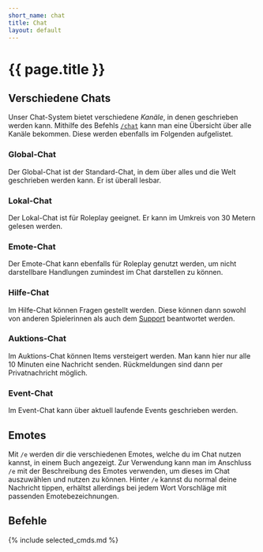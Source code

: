 ```yaml
---
short_name: chat
title: Chat
layout: default
---
```

# {{ page.title }}

## Verschiedene Chats

Unser Chat-System bietet verschiedene _Kanäle_, in denen geschrieben werden
kann. Mithilfe des Befehls [`/chat`](/commands/chat) kann man eine Übersicht
über alle Kanäle bekommen. Diese werden ebenfalls im Folgenden aufgelistet.

### Global-Chat

Der Global-Chat ist der Standard-Chat, in dem über alles und die Welt
geschrieben werden kann. Er ist überall lesbar.

### Lokal-Chat

Der Lokal-Chat ist für Roleplay geeignet. Er kann im Umkreis von 30 Metern
gelesen werden.

### Emote-Chat

Der Emote-Chat kann ebenfalls für Roleplay genutzt werden, um nicht darstellbare
Handlungen zumindest im Chat darstellen zu können.

### Hilfe-Chat

Im Hilfe-Chat können Fragen gestellt werden. Diese können dann sowohl von
anderen Spielerinnen als auch dem [Support](/support) beantwortet werden.

### Auktions-Chat

Im Auktions-Chat können Items versteigert werden. Man kann hier nur alle 10
Minuten eine Nachricht senden. Rückmeldungen sind dann per Privatnachricht
möglich.

### Event-Chat

Im Event-Chat kann über aktuell laufende Events geschrieben werden.

## Emotes

Mit `/e` werden dir die verschiedenen Emotes, welche du im Chat nutzen kannst,
in einem Buch angezeigt. Zur Verwendung kann man im Anschluss `/e` mit der
Beschreibung des Emotes verwenden, um dieses im Chat auszuwählen und nutzen zu
können. Hinter `/e` kannst du normal deine Nachricht tippen, erhältst allerdings
bei jedem Wort Vorschläge mit passenden Emotebezeichnungen.

## Befehle

{% include selected_cmds.md %}
